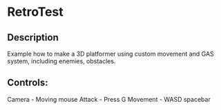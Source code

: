 # RetroTest

## Description
Example how to make a 3D platformer using custom movement and GAS system, including enemies, obstacles.


## Controls:
Camera - Moving mouse
Attack - Press G
Movement - WASD spacebar